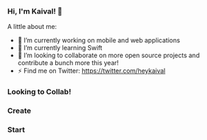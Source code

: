 ### Hi, I'm Kaival! 👋

A little about me:

- 👋 I’m currently working on mobile and web applications
- 🌱 I’m currently learning Swift
- 👯 I’m looking to collaborate on more open source projects and contribute a bunch more this year!
- ⚡ Find me on Twitter: https://twitter.com/heykaival

### Looking to Collab!
### Create
### Start

